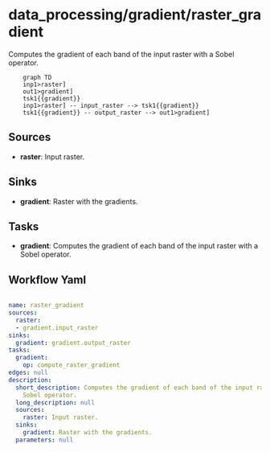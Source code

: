 # data_processing/gradient/raster_gradient

Computes the gradient of each band of the input raster with a Sobel operator. 

```{mermaid}
    graph TD
    inp1>raster]
    out1>gradient]
    tsk1{{gradient}}
    inp1>raster] -- input_raster --> tsk1{{gradient}}
    tsk1{{gradient}} -- output_raster --> out1>gradient]
```

## Sources

- **raster**: Input raster.

## Sinks

- **gradient**: Raster with the gradients.

## Tasks

- **gradient**: Computes the gradient of each band of the input raster with a Sobel operator.

## Workflow Yaml

```yaml

name: raster_gradient
sources:
  raster:
  - gradient.input_raster
sinks:
  gradient: gradient.output_raster
tasks:
  gradient:
    op: compute_raster_gradient
edges: null
description:
  short_description: Computes the gradient of each band of the input raster with a
    Sobel operator.
  long_description: null
  sources:
    raster: Input raster.
  sinks:
    gradient: Raster with the gradients.
  parameters: null


```